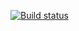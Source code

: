 [![Build status](https://ci.appveyor.com/api/projects/status/b2qexha18stpa87n?svg=true)](https://ci.appveyor.com/project/ivadelina/ahj-code)
